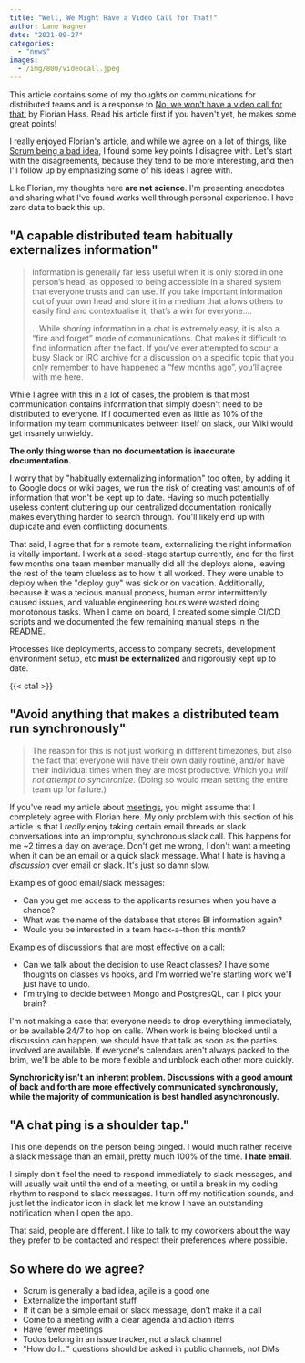 ```yaml
---
title: "Well, We Might Have a Video Call for That!"
author: Lane Wagner
date: "2021-09-27"
categories: 
  - "news"
images:
  - /img/800/videocall.jpeg
---
```


This article contains some of my thoughts on communications for distributed teams and is a response to [No, we won’t have a video call for that!](https://xahteiwi.eu/resources/presentations/no-we-wont-have-a-video-call-for-that/) by Florian Hass. Read his article first if you haven't yet, he makes some great points!

I really enjoyed Florian's article, and while we agree on a lot of things, like [Scrum being a bad idea](https://wagslane.dev/posts/leave-scrum-to-rugby/), I found some key points I disagree with. Let's start with the disagreements, because they tend to be more interesting, and then I'll follow up by emphasizing some of his ideas I agree with.

Like Florian, my thoughts here **are not science**. I'm presenting anecdotes and sharing what I've found works well through personal experience. I have zero data to back this up.

## "A capable distributed team habitually externalizes information"

> Information is generally far less useful when it is only stored in one person’s head, as opposed to being accessible in a shared system that everyone trusts and can use. If you take important information out of your own head and store it in a medium that allows others to easily find and contextualise it, that’s a win for everyone....
> 
> ...While _sharing_ information in a chat is extremely easy, it is also a “fire and forget” mode of communications. Chat makes it difficult to find information after the fact. If you’ve ever attempted to scour a busy Slack or IRC archive for a discussion on a specific topic that you only remember to have happened a “few months ago”, you’ll agree with me here.

While I agree with this in a lot of cases, the problem is that most communication contains information that simply doesn't need to be distributed to everyone. If I documented even as little as 10% of the information my team communicates between itself on slack, our Wiki would get insanely unwieldy.

**The only thing worse than no documentation is inaccurate documentation.**

I worry that by "habitually externalizing information" too often, by adding it to Google docs or wiki pages, we run the risk of creating vast amounts of of information that won't be kept up to date. Having so much potentially useless content cluttering up our centralized documentation ironically makes everything harder to search through. You'll likely end up with duplicate and even conflicting documents.

That said, I agree that for a remote team, externalizing the right information is vitally important. I work at a seed-stage startup currently, and for the first few months one team member manually did all the deploys alone, leaving the rest of the team clueless as to how it all worked. They were unable to deploy when the "deploy guy" was sick or on vacation. Additionally, because it was a tedious manual process, human error intermittently caused issues, and valuable engineering hours were wasted doing monotonous tasks. When I came on board, I created some simple CI/CD scripts and we documented the few remaining manual steps in the README.

Processes like deployments, access to company secrets, development environment setup, etc **must be externalized** and rigorously kept up to date.

{{< cta1 >}}

## "Avoid anything that makes a distributed team run synchronously"

> The reason for this is not just working in different timezones, but also the fact that everyone will have their own daily routine, and/or have their individual times when they are most productive. Which you _will not attempt to synchronize._ (Doing so would mean setting the entire team up for failure.)

If you've read my article about [meetings](https://qvault.io/news/too-many-meetings/), you might assume that I completely agree with Florian here. My only problem with this section of his article is that I _really_ enjoy taking certain email threads or slack conversations into an impromptu, synchronous slack call. This happens for me ~2 times a day on average. Don't get me wrong, I don't want a meeting when it can be an email or a quick slack message. What I hate is having a _discussion_ over email or slack. It's just so damn slow.

Examples of good email/slack messages:

- Can you get me access to the applicants resumes when you have a chance?
- What was the name of the database that stores BI information again?
- Would you be interested in a team hack-a-thon this month?

Examples of discussions that are most effective on a call:

- Can we talk about the decision to use React classes? I have some thoughts on classes vs hooks, and I'm worried we're starting work we'll just have to undo.
- I'm trying to decide between Mongo and PostgresQL, can I pick your brain?

I'm not making a case that everyone needs to drop everything immediately, or be available 24/7 to hop on calls. When work is being blocked until a discussion can happen, we should have that talk as soon as the parties involved are available. If everyone's calendars aren't always packed to the brim, we'll be able to be more flexible and unblock each other more quickly.

**Synchronicity isn't an inherent problem. Discussions with a good amount of back and forth are more effectively communicated synchronously, while the majority of communication is best handled asynchronously.**

## "A chat ping is a shoulder tap."

This one depends on the person being pinged. I would much rather receive a slack message than an email, pretty much 100% of the time. **I hate email.**

I simply don't feel the need to respond immediately to slack messages, and will usually wait until the end of a meeting, or until a break in my coding rhythm to respond to slack messages. I turn off my notification sounds, and just let the indicator icon in slack let me know I have an outstanding notification when I open the app.

That said, people are different. I like to talk to my coworkers about the way they prefer to be contacted and respect their preferences where possible.

## So where do we agree?

- Scrum is generally a bad idea, agile is a good one
- Externalize the important stuff
- If it can be a simple email or slack message, don't make it a call
- Come to a meeting with a clear agenda and action items
- Have fewer meetings
- Todos belong in an issue tracker, not a slack channel
- "How do I..." questions should be asked in public channels, not DMs
